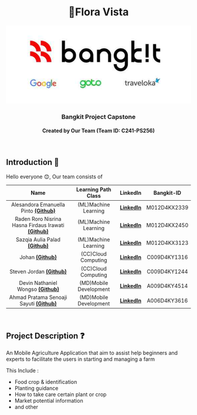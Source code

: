 <h1 align="center">🌾Flora Vista</h1>
<p align="center">
  <img src="https://github.com/Flora-Vista-Bangkit-Capstone/.github/blob/main/logo.jpg" alt="./logo.jpg">
</p>
<h3 align="center">Bangkit Project Capstone</h3>
<h4 align="center">Created by Our Team (Team ID: C241-PS256)</h4>
<br>

## Introduction 👋 

Hello everyone 😊, Our team consists of

| Name  | Learning Path Class |  LinkedIn  |  Bangkit-ID  |
| :---: | :-----------------: | :--------: | :-----------:| 
| Alesandora Emanuella Pinto [**(Github)**](#) | (ML)Machine Learning | [**LinkedIn**](https://www.linkedin.com/in/alesandoraemanuella/) | M012D4KX2339  |
| Raden Roro Nisrina Hasna Firdaus  Irawati [**(Github)**](#) | (ML)Machine Learning  | [**LinkedIn**](https://www.linkedin.com/in/nisrinhasna/)  |M012D4KX2450  |
| Sazqia Aulia Palad [**(Github)**](#) | (ML)Machine Learning  | [**LinkedIn**](https://www.linkedin.com/in/sazqiaaulia/) | M012D4KX3123  |
| Johan [**(Github)**](https://github.com/Jay-Jo9802) | (CC)Cloud Computing | [**LinkedIn**](https://www.linkedin.com/in/johan-jayjo/)  | C009D4KY1316  |
| Steven Jordan [**(Github)**](https://github.com/MajinVader) | (CC)Cloud Computing | [**LinkedIn**](https://www.linkedin.com/in/steven-jordan-mv/) | C009D4KY1244  |
| Devin Nathaniel Wongso [**(Github)**](https://github.com/XiAnzheng-ID)  | (MD)Mobile Development  | [**LinkedIn**](https://www.linkedin.com/in/devin-nathaniel/)  | A009D4KY4514  |
| Ahmad Pratama Senoaji Sayuti [**(Github)**](#)  | (MD)Mobile Development  | [**LinkedIn**](https://www.linkedin.com/in/amadpratm/) | A006D4KY3616  |

<br>

## Project Description ❓
An Mobile Agriculture Application that aim to assist help beginners and experts to facilitate the users in starting and managing a farm

This Include :
- Food crop & identification
- Planting guidance
- How to take care certain plant or crop
- Market potential information
- and other 
